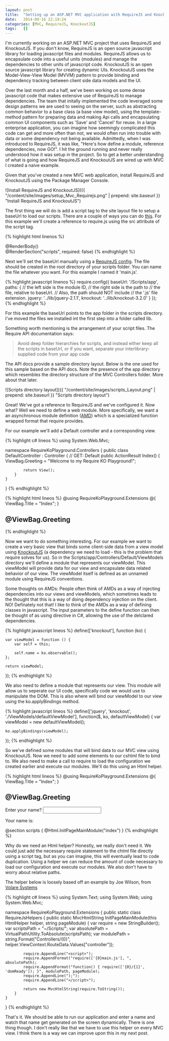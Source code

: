 ```yaml
---
layout: post
title:  "Setting up an ASP.NET MVC application with RequireJS and KnockoutJS"
date:   2014-09-16 22:19:24
categories: [MVC, RequireJS, KnockoutJS]
tags: 	[]
---
```

I'm currently working on an ASP.NET MVC project that uses RequireJS and KnockoutJS. If you don't know, RequireJS is an open source javascript library for loading javascript files and modules. RequireJS allows us to encapsulate code into a useful units (modules) and manage the dependencies to other units of javascript code. KnockoutJS is an open source javascript library for creating dynamic UIs. KnockoutJS uses the Model-View-View Model (MVVM) pattern to provide binding and dependency tracking between client side data models and the UI. 

Over the last month and a half, we've been working on some dense javascript code that makes extensive use of RequireJS to manage dependencies. The team that initally implemented the code leveraged some design patterns we are used to seeing on the server, such as abstracting common behavior to a base class (a base view model), using the template-method pattern for preparing data and making Api calls and encapsulating common UI components such as 'Save' and 'Cancel' for reuse. In a large enterprise application, you can imagine how seemingly complicated this code can get and more often than not, we would often run into trouble with data or some dependency not being available. Admittedly, when I was introduced to RequireJS, it was like, "Here's how define a module, reference dependencies, now GO!". I hit the ground running and never really understood how it was setup in the project. So to get a better understanding of what is going and how RequireJS and KnockoutJS are wired up with MVC I created a naive example. 

Given that you've created a new MVC web application, install RequireJS and KnockoutJS using the Package Manager Console.

![Install RequireJS and KnockoutJS]({{ "/content/site/images/setup_Mvc_Requirejs.png" | prepend: site.baseurl }} "Install RequireJS and KnockoutJS")

The first thing we will do is add a script tag to the site layout file to setup a baseUrl to load our scripts. There are a couple of ways you can do [this](http://requirejs.org/docs/api.html#jsfiles). For this example we'll create a reference to require.js using the src attribute of the script tag.

{% highlight html linenos %}
<html>
    <head>
        <meta charset="utf-8"/>
        <meta name="viewport" content="width=device-width, initial-scale=1.0">
        <title>Require KO Playground</title>
    </head>
    <body>
        <section id="main">
            @RenderBody()
        </section>
        <script src="~/Scripts/lib/require.js"></script>
        @RenderSection("scripts", required: false)
    </body>
</html>
{% endhighlight %}

Next we'll set the baseUrl manually using a [RequireJS config](http://requirejs.org/docs/api.html#config). The file should be created in the root directory of your scripts folder. You can name the file whatever you want. For this example I named it 'main.js'.

{% highlight javascript linenos %}
require.config({
    baseUrl: '/Scripts/app',
    paths: {
        // the left side is the module ID,
        // the right side is the path to
        // the file, relative to baseUrl.
        // Also, the path should NOT include
        // the '.js' file extension. 
        jquery: '../lib/jquery-2.1.1',
        knockout: '../lib/knockout-3.2.0'
    }
});
{% endhighlight %}

For this example the baseUrl points to the app folder in the scripts directory. I've moved the files we installed int the first step into a folder called lib.

Something worth mentioning is the arrangement of your script files. The Require API documentation says:

> Avoid deep folder hierarchies for scripts, and instead either keep all the scripts in baseUrl, or if you want, separate your interlibrary-supplied code from your app code  

The API docs provide a sample directory layout. Below is the one used for this sample based on the API docs. Note the presence of the app directory which resembles the directory structure of the MVC Controllers folder. More about that later.

![Scripts directory layout]({{ "/content/site/images/scripts_Layout.png" | prepend: site.baseurl }} "Scripts directory layout")

Great! We've got a reference to RequireJS and we've configured it. Now what? Well we need to define a web module. More specifically, we want a an asynchronous module definition ([AMD](http://requirejs.org/docs/whyamd.html)) which is a specialized function wrapped format that require provides. 

For our example we'll add a Default controller and a corresponding view.

{% highlight c# lineos %}
using System.Web.Mvc;

namespace RequireKoPlayground.Controllers
{
    public class DefaultController : Controller
    {
        // GET: Default
        public ActionResult Index()
        {
            ViewBag.Greeting = "Welcome to my Require KO Playground!";

            return View();
        }
    }
}
{% endhighlight %}

{% highlight html lineos %}
@using RequireKoPlayground.Extensions
@{
    ViewBag.Title = "Index";
}

<h2>@ViewBag.Greeting</h2>
{% endhighlight %}

Now we want to do something interesting. For our example we want to create a very basic view that binds some client-side data from a view model using [KnockoutJS](http://knockoutjs.com/) (a dependency we need to load - this is the problem that require solves for us). So in the Scripts/app/Controllers/Default/ViewModels directory we'll define a module that represents our viewModel. This viewModel will provide data for our view and encapsulate data related behavior of our view. The viewModel itself is defined as an unnamed module using RequireJS conventions. 

Some thoughts on AMDs: People often think of AMDs as a way of injecting dependencies into our views and viewModels, which sometimes leads to the thought that this is a way of doing dependency injection on the client. NO! Definately not that! I like to think of the AMDs as a way of defining classes in javascript. The input parameters to the define function can then be thought of as using directive in C#, allowing the use of the delclared dependencies.

{% highlight javascript lineos %}
define(['knockout'], function (ko) {

    var viewModel = function () {
        var self = this;

        self.name = ko.observable();
    };

    return viewModel;
});
{% endhighlight %}

We also need to define a module that represents our view. This module will allow us to seperate our UI code, specifically code we would use to manipulate the DOM. This is also where will bind our viewModel to our view using the ko.applyBindings method.

{% highlight javascript lineos %}
define(['jquery', 'knockout', './ViewModels/defaultViewModel'], function($, ko, defaultViewModel) {
    var viewModel = new defaultViewModel();

    ko.applyBindings(viewModel);
});
{% endhighlight %}

So we've defined some modules that will bind data to our MVC view using KnockoutJS. Now we need to add some elements to our cshtml file to bind to. We also need to make a call to require to load the configuration we created earlier and execute our modules. We'll do this using an Html helper.

{% highlight html lineos %}
@using RequireKoPlayground.Extensions
@{
    ViewBag.Title = "Index";
}

<h2>@ViewBag.Greeting</h2>
<p>
    Enter your name? <input data-bind="textInput: name" />
</p>
<p>
    Your name is:
    <span data-bind="text: name"></span>
</p>

@section scripts
{
    @Html.InitPageMainModule("index")
}
{% endhighlight %}

Why do we need an Html helper? Honestly, we really don't need it. We could just add the necessary require statement to the chtml file directly using a script tag, but as you can imagine, this will eventually lead to code duplication. Using a helper we can reduce the amount of code necessary to load our configuration and execute our modules. We also don't have to worry about relative paths. 

The helper below is loosely based off an example by Joe Wilson, from [Volare Systems](http://volaresystems.com/blog/post/2014/05/27/Adding-RequireJS-to-an-ASPNET-MVC-project)

{% highlight c# lineos %}
using System.Text;
using System.Web;
using System.Web.Mvc;

namespace RequireKoPlayground.Extensions
{
    public static class RequireJsHelpers
    {
        public static MvcHtmlString InitPageMainModule(this HtmlHelper helper, string pageModule)
        {
            var require = new StringBuilder();
            var scriptsPath = "~/Scripts/";
            var absolutePath = VirtualPathUtility.ToAbsolute(scriptsPath);
            var modulePath = string.Format("Controllers/{0}", helper.ViewContext.RouteData.Values["controller"]);

            require.AppendLine("<script>");
            require.AppendFormat("require(['{0}main.js'], ", absolutePath);
            require.AppendFormat("function() { require(['{0}/{1}', 'domReady']); }", modulePath, pageModule);
            require.AppendLine(");");
            require.AppendLine("</script>");

            return new MvcHtmlString(require.ToString());
        }
    }
}
{% endhighlight %}

That's it. We should be able to run our application and enter a name and watch that name get generated on the screen dynamically. There is one thing though. I don't really like that we have to use this helper on every MVC view. I think there is a way we can improve upon this in my next post.